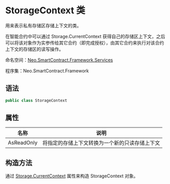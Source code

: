 # StorageContext 类

用来表示私有存储区存储上下文的类。

在智能合约中可以通过 Storage.CurrentContext 获得自己的存储区上下文，之后可以将该对象作为实参传给其它合约（即完成授权），由其它合约来执行对该合约上下文的存储区的读写操作。

命名空间：[Neo.SmartContract.Framework.Services](index.md)

程序集：Neo.SmartContract.Framework

## 语法

```cs
public class StorageContext
```

## 属性

| 名称                                       | 说明         |
| ---------------------------------------- | ---------- |
| AsReadOnly | 将指定的存储上下文转换为一个新的只读存储上下文 |

## 构造方法

通过 [Storage.CurrentContext](Storage/CurrentContext.md) 属性来构造 StorageContext 对象。